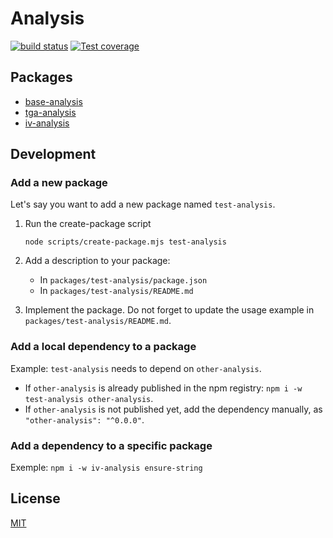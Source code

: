 # Analysis

[![build status][ci-image]][ci-url]
[![Test coverage][codecov-image]][codecov-url]

## Packages

- [base-analysis](./packages/base-analysis)
- [tga-analysis](./packages/tga-analysis)
- [iv-analysis](./packages/iv-analysis)
<!-- END-Packages (do not remove) -->

## Development

### Add a new package

Let's say you want to add a new package named `test-analysis`.

1. Run the create-package script

   ```console
   node scripts/create-package.mjs test-analysis
   ```

2. Add a description to your package:
   - In `packages/test-analysis/package.json`
   - In `packages/test-analysis/README.md`
3. Implement the package. Do not forget to update the usage example in `packages/test-analysis/README.md`.

### Add a local dependency to a package

Example: `test-analysis` needs to depend on `other-analysis`.

- If `other-analysis` is already published in the npm registry: `npm i -w test-analysis other-analysis`.
- If `other-analysis` is not published yet, add the dependency manually, as `"other-analysis": "^0.0.0"`.

### Add a dependency to a specific package

Exemple: `npm i -w iv-analysis ensure-string`

## License

[MIT](./LICENSE)

[ci-image]: https://github.com/cheminfo/analysis/workflows/Node.js%20CI/badge.svg?branch=main
[ci-url]: https://github.com/cheminfo/analysis/actions?query=workflow%3A%22Node.js+CI%22
[codecov-image]: https://img.shields.io/codecov/c/github/cheminfo/analysis.svg
[codecov-url]: https://codecov.io/gh/cheminfo/analysis
